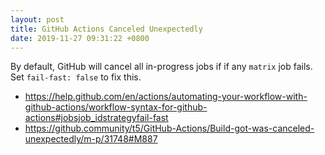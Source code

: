 ```yaml
---
layout: post
title: GitHub Actions Canceled Unexpectedly
date: 2019-11-27 09:31:22 +0800
---
```


By default, GitHub will cancel all in-progress jobs if if any `matrix` job fails. Set `fail-fast: false` to fix this.

- <https://help.github.com/en/actions/automating-your-workflow-with-github-actions/workflow-syntax-for-github-actions#jobsjob_idstrategyfail-fast>
- <https://github.community/t5/GitHub-Actions/Build-got-was-canceled-unexpectedly/m-p/31748#M887>

